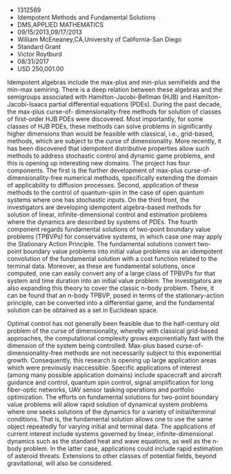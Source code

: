 
* 1312569
* Idempotent Methods and Fundamental Solutions
* DMS,APPLIED MATHEMATICS
* 09/15/2013,09/17/2013
* William McEneaney,CA,University of California-San Diego
* Standard Grant
* Victor Roytburd
* 08/31/2017
* USD 250,001.00

Idempotent algebras include the max-plus and min-plus semifields and the min-max
semiring. There is a deep relation between these algebras and the semigroups
associated with Hamilton-Jacobi-Bellman (HJB) and Hamilton-Jacobi-Isaacs partial
differential equations (PDEs). During the past decade, the max-plus curse-of-
dimensionality-free methods for solution of classes of first-order HJB PDEs were
discovered. Most importantly, for some classes of HJB PDEs, these methods can
solve problems in significantly higher dimensions than would be feasible with
classical, i.e., grid-based, methods, which are subject to the curse of
dimensionality. More recently, it has been discovered that idempotent
distributive properties allow such methods to address stochastic control and
dynamic game problems, and this is opening up interesting new domains. The
project has four components. The first is the further development of max-plus
curse-of-dimensionality-free numerical methods, specifically extending the
domain of applicability to diffusion processes. Second, application of these
methods to the control of quantum-spin in the case of open quantum systems where
one has stochastic inputs. On the third front, the investigators are developing
idempotent algebra-based methods for solution of linear, infinite-dimensional
control and estimation problems where the dynamics are described by systems of
PDEs. The fourth component regards fundamental solutions of two-point boundary
value problems (TPBVPs) for conservative systems, in which case one may apply
the Stationary Action Principle. The fundamental solutions convert two-point
boundary value problems into initial value problems via an idempotent
convolution of the fundamental solution with a cost function related to the
terminal data. Moreover, as these are fundamental solutions, once computed, one
can easily convert any of a large class of TPBVPs for that system and time
duration into an initial value problem. The investigators are also expanding
this theory to cover the classic n-body problem. There, it can be found that an
n-body TPBVP, posed in terms of the stationary-action principle, can be
converted into a differential game, and the fundamental solution can be obtained
as a set in Euclidean space.

Optimal control has not generally been feasible due to the half-century old
problem of the curse of dimensionality, whereby with classical grid-based
approaches, the computational complexity grows exponentially fast with the
dimension of the system being controlled. Max-plus based curse-of-
dimensionality-free methods are not necessarily subject to this exponential
growth. Consequently, this research is opening up large application areas which
were previously inaccessible. Specific applications of interest (among many
possible application domains) include spacecraft and aircraft guidance and
control, quantum spin control, signal amplification for long fiber-optic
networks, UAV sensor tasking operations and portfolio optimization. The efforts
on fundamental solutions for two-point boundary value problems will allow rapid
solution of dynamical system problems where one seeks solutions of the dynamics
for a variety of initial/terminal conditions. That is, the fundamental solution
allows one to use the same object repeatedly for varying initial and terminal
data. The applications of current interest include systems governed by linear,
infinite-dimensional dynamics such as the standard heat and wave equations, as
well as the n-body problem. In the latter case, applications could include rapid
estimation of asteroid threats. Extensions to other classes of potential fields,
beyond gravitational, will also be considered.
